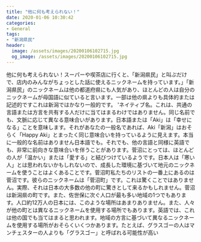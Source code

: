 ```yaml
---
title: "他に何も考えられない！"
date: 2020-01-06 10:30:42
categories:
- General
tags:
- "新潟県民"
header:
  image: /assets/images/20200106102715.jpg
  og_image: /assets/images/20200106102715.jpg
---
```


他に何も考えられない！スーパーや喫茶店に行くと、「新潟県民」と叫ぶだけで、店内のみんながちょっとした話に使えるニックネームを持っています。」「新潟県民」のニックネームは他の都道府県にも人気があり、ほとんどの人は自分のニックネームが母国語に似ていると言います。一部は他の県よりも具体的または記述的ですこれは新潟ではかなり一般的です。 &#39;ネイティブ名。これは、共通の言語または方言を共有する人だけに当てはまるわけではありません。同じ名前でも、文脈に応じて異なる意味合いがあります。日本語または「Aki」は「幸せになる」ことを意味します。それがあなたの一般名であれば、Aki「新潟」はおそらく「Happy Aki」とまったく同じ意味合いを持っているように見えます。本当に一般的な名前はありません日本語でも。それでも、他の言語と同様に英語でも、非常に前向きな意味合いを伴うことがあります。菅沼にとっては、ほとんどの人が「温かい」または「愛する」と結びつけているようです。日本人は「寒い人」とは思われないかもしれないので、成長した環境に基づいて地元のニックネームを使うことはよくあることです。菅沼町私たちのリストの一番上にあるのは菅沼です。彼らのニックネームは「菅沼町」です。これは驚くことではありません。実際、それは日本の大多数の他の町に驚きとして来るかもしれません。菅沼は新潟県の町です。また、佐世保に次ぐ人口が最も多い地域の1つでもあります。人口約12万人の日本には、このような場所はあまりありません。また、人々が他の町とは異なるニックネームを使用する場所でもあります。英語では、これは他の国でも当てはまると思われます。地域の方言に基づいて異なるニックネームを使用する場所がおそらくいくつかあります。たとえば、グラスゴーの人はマンチェスターの人よりも「グラスゴー」と呼ばれる可能性が高い
